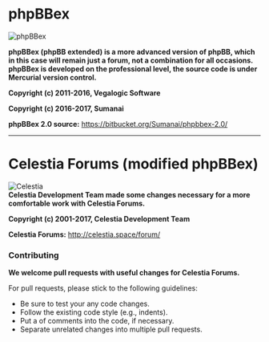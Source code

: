 # phpBBex
![phpBBex](https://phpbbex.ru/forum/styles/prosilver_ex/theme/images/site_logo.png)

**phpBBex (phpBB extended) is a more advanced version of phpBB, which in this case will remain just a forum, not a combination for all occasions. phpBBex is developed on the professional level, the source code is under Mercurial version control.**

**Copyright (c) 2011-2016, Vegalogic Software**

**Copyright (c) 2016-2017, Sumanai**

**phpBBex 2.0 source:** https://bitbucket.org/Sumanai/phpbbex-2.0/
* * *
# Celestia Forums (modified phpBBex)
![Celestia](https://celestiaproject.net/img/albums/2017/04/20/9a57d8f21a129049a6b0e1da3a5c852d.png)  
**Celestia Development Team made some changes necessary for a more comfortable work with Celestia Forums.**

**Copyright (c) 2001-2017, Celestia Development Team**

**Celestia Forums:** http://celestia.space/forum/

### Contributing

**We welcome pull requests with useful changes for Celestia Forums.**  

For pull requests, please stick to the following guidelines:
* Be sure to test your any code changes.
* Follow the existing code style (e.g., indents).
* Put a of comments into the code, if necessary.
* Separate unrelated changes into multiple pull requests.
